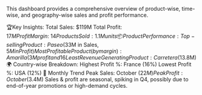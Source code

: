This dashboard provides a comprehensive overview of product-wise, time-wise, and geography-wise sales and profit performance.

🏆Key Insights:
Total Sales: $119M
Total Profit: $17M
Profit Margin: ~14%
Products Sold: 1.1M units
📦 Product Performance:
Top-selling Product: Paseo ($33M in Sales, $5M in Profit)
Most Profitable Product (by margin): Amarilla (3M profit and 16% profit margin)
Least Revenue Generating Product: Carretera ($13.8M)
🌍 Country-wise Breakdown:
Highest Profit %: France (16%)
Lowest Profit %: USA (12%)
📅 Monthly Trend
Peak Sales: October ($22M)
Peak Profit: October ($3.4M)
Sales & profit are seasonal, spiking in Q4, possibly due to end-of-year promotions or high-demand cycles.
